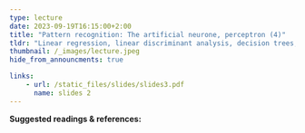 ```yaml
---
type: lecture
date: 2023-09-19T16:15:00+2:00
title: "Pattern recognition: The artificial neurone, perceptron (4)"
tldr: "Linear regression, linear discriminant analysis, decision trees, linear SVM, nearest neighbours, neural nets"
thumbnail: /_images/lecture.jpeg
hide_from_announcments: true

links: 
    - url: /static_files/slides/slides3.pdf
      name: slides 2
---
```


**Suggested readings & references:**
